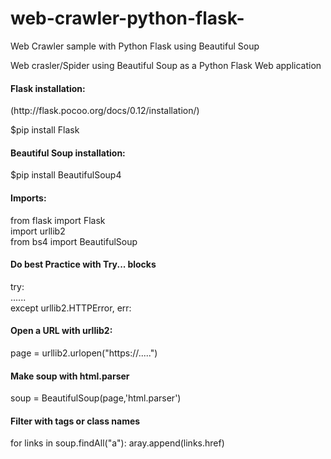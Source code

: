 # web-crawler-python-flask-
Web Crawler sample with Python Flask using Beautiful Soup

Web crasler/Spider using Beautiful Soup as a Python Flask Web application<br>

<h4>Flask installation:</h4> (http://flask.pocoo.org/docs/0.12/installation/)

$pip install Flask

<h4>Beautiful Soup installation:</h4>

$pip install BeautifulSoup4

<h4>Imports:</h4>

from flask import Flask<br>
import urllib2<br>
from bs4 import BeautifulSoup  <br>

<h4> Do best Practice with Try... blocks</h4>

try:<br>
       ...... <br>
    except urllib2.HTTPError, err:<br>
	
<h4>Open a URL with urllib2:</h4>

page = urllib2.urlopen("https://.....")<br>

<h4>Make soup with html.parser</h4>

soup = BeautifulSoup(page,'html.parser')

<h4>Filter with tags or class names</h4>

for links in soup.findAll("a"):
	aray.append(links.href)

